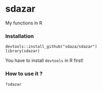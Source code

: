 # sdazar
My functions in R

### Installation

```
devtools::install_github("sdaza/sdazar")   
library(sdazar)
```

You have to install `devtools` in R first!

### How to use it ?

`?sdazar`